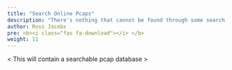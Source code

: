 ```yaml
---
title: "Search Online Pcaps"
description: "There's nothing that cannot be found through some search engine or on the Internet somewhere. – Eric Schmidt"
author: Ross Jacobs
pre: <b><i class="fas fa-download"></i> </b>
weight: 11
---
```


\< This will contain a searchable pcap database \>